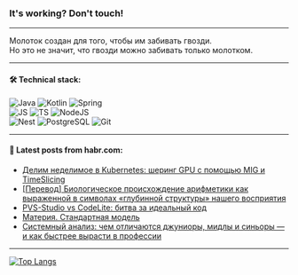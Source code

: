 ### It's working? Don't touch!

---
Молоток создан для того, чтобы им забивать гвозди. <br>
Но это не значит, что гвозди можно забивать только молотком.

---

#### 🛠️ Technical stack:

![Java](https://img.shields.io/badge/Java-informational?logo=Oracle&style=flat&logoColor=white&color=FF4500)
![Kotlin](https://img.shields.io/badge/Kotlin-informational?logo=Kotlin&style=flat&logoColor=white&color=774D97)
![Spring](https://img.shields.io/badge/SpringBoot-informational?logo=SpringBoot&style=flat&logoColor=white&color=6DB33F) <br>
![JS](https://img.shields.io/badge/JS-informational?logo=javaScript&style=flat&logoColor=black&color=F7Df1E)
![TS](https://img.shields.io/badge/TypeScript-informational?logo=typeScript&style=flat&logoColor=black&color=0667A8)
![NodeJS](https://img.shields.io/badge/NodeJS-informational?logo=node.js&style=flat&logoColor=white&color=70A760) <br>
![Nest](https://img.shields.io/badge/NestJS-informational?logo=NestJS&style=flat&logoColor=white&color=E0234E)
![PostgreSQL](https://img.shields.io/badge/PostgreSQL-informational?logo=PostgreSQL&style=flat&logoColor=white&color=DAA520)
![Git](https://img.shields.io/badge/Git-informational?logo=git&style=flat&logoColor=white&color=778899)

___

#### 💬 Latest posts from habr.com:

<!-- BLOG-POST-LIST:START -->
- [Делим неделимое в Kubernetes: шеринг GPU с помощью MIG и TimeSlicing](https://habr.com/ru/companies/selectel/articles/756934/?utm_source=habrahabr&utm_medium=rss&utm_campaign=756934)
- [[Перевод] Биологическое происхождение арифметики как выраженной в символах «глубинной структуры» нашего восприятия](https://habr.com/ru/articles/757746/?utm_source=habrahabr&utm_medium=rss&utm_campaign=757746)
- [PVS-Studio vs CodeLite: битва за идеальный код](https://habr.com/ru/companies/pvs-studio/articles/757900/?utm_source=habrahabr&utm_medium=rss&utm_campaign=757900)
- [Материя. Стандартная модель](https://habr.com/ru/articles/757404/?utm_source=habrahabr&utm_medium=rss&utm_campaign=757404)
- [Системный анализ: чем отличаются джуниоры, мидлы и синьоры — и как быстрее вырасти в профессии](https://habr.com/ru/companies/yandex_praktikum/articles/757676/?utm_source=habrahabr&utm_medium=rss&utm_campaign=757676)
<!-- BLOG-POST-LIST:END -->

---
[![Top Langs](https://github-readme-stats-git-master-advtsetting-gmailcom.vercel.app/api/top-langs/?username=zloylis&langs_count=10&hide_title=false&title_color=e6edf3&size_weight=0.5&count_weight=0.5&layout=compact&hide_border=true&theme=dracula)](https://github.com/zloylis)

<!-- ![GitHub stats](https://github-readme-stats-git-master-advtsetting-gmailcom.vercel.app/api?username=zloylis&show_icons=true&hide_border=true&theme=dracula&hide_title=true&include_all_commits=true&count_private=true&hide=contribs&hide_rank=true) -->
